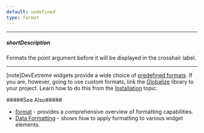 ```yaml
---
default: undefined
type: format
---
```

---
##### shortDescription
Formats the point argument before it will be displayed in the crosshair label.

---
[note]DevExtreme widgets provide a wide choice of [predefined formats](/api-reference/50%20Common/Object%20Structures/format/type.md '/Documentation/ApiReference/Common/Object_Structures/format/#type'). If you are, however, going to use custom formats, link the [Globalize](https://github.com/jquery/globalize) library to your project. Learn how to do this from the [Installation](/concepts/20%20Data%20Visualization/05%20Basics/01%20Installation '/Documentation/Guide/Data_Visualization/Basics/Installation/') topic.

#####See Also#####
- [format](/api-reference/50%20Common/Object%20Structures/format '/Documentation/ApiReference/Common/Object_Structures/format/') - provides a comprehensive overview of formatting capabilities.
- [Data Formatting](/Documentation/Guide/Data_Visualization/Common/Data_Formatting/#Data_Formatting) - shows how to apply formatting to various widget elements.